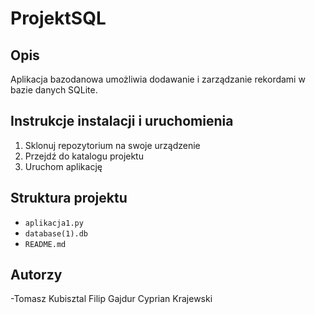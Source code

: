 # ProjektSQL

## Opis 

Aplikacja bazodanowa umożliwia dodawanie i zarządzanie rekordami w bazie danych SQLite. 


## Instrukcje instalacji i uruchomienia

1. Sklonuj repozytorium na swoje urządzenie
2. Przejdź do katalogu projektu
3. Uruchom aplikację


## Struktura projektu

- `aplikacja1.py`
- `database(1).db`
- `README.md`


## Autorzy

-Tomasz Kubisztal Filip Gajdur Cyprian Krajewski
